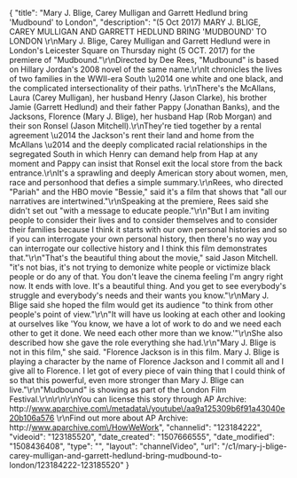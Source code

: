 {
    "title": "Mary J. Blige, Carey Mulligan and Garrett Hedlund bring 'Mudbound' to London",
    "description": "(5 Oct 2017) MARY J. BLIGE, CAREY MULLIGAN AND GARRETT HEDLUND BRING 'MUDBOUND' TO LONDON \r\nMary J. Blige, Carey Mulligan and Garrett Hedlund were in London's Leicester Square on Thursday night (5 OCT. 2017) for the premiere of \"Mudbound.\"\r\nDirected by Dee Rees, \"Mudbound\" is based on Hillary Jordan's 2008 novel of the same name.\r\nIt chronicles the lives of two families in the WWII-era South \u2014 one white and one black, and the complicated intersectionality of their paths. \r\nThere's the McAllans, Laura (Carey Mulligan), her husband Henry (Jason Clarke), his brother Jamie (Garrett Hedlund) and their father Pappy (Jonathan Banks), and the Jacksons, Florence (Mary J. Blige), her husband Hap (Rob Morgan) and their son Ronsel (Jason Mitchell).\r\nThey're tied together by a rental agreement \u2014 the Jackson's rent their land and home from the McAllans \u2014 and the deeply complicated racial relationships in the segregated South in which Henry can demand help from Hap at any moment and Pappy can insist that Ronsel exit the local store from the back entrance.\r\nIt's a sprawling and deeply American story about women, men, race and personhood that defies a simple summary.\r\nRees, who directed \"Pariah\" and the HBO movie \"Bessie,\" said it's a film that shows that \"all our narratives are intertwined.\"\r\nSpeaking at the premiere, Rees said she didn't set out \"with a message to educate people.\"\r\n\"But I am inviting people to consider their lives and to consider themselves and to consider their families because I think it starts with our own personal histories and so if you can interrogate your own personal history, then there's no way you can interrogate our collective history and I think this film demonstrates that.\"\r\n\"That's the beautiful thing about the movie,\" said Jason Mitchell. \"it's not bias, it's not trying to demonize white people or victimize black people or do any of that. You don't leave the cinema feeling I'm angry right now. It ends with love. It's a beautiful thing. And you get to see everybody's struggle and everybody's needs and their wants you know.\"\r\nMary J. Blige said she hoped the film would get its audience \"to think from other people's point of view.\"\r\n\"It will have us looking at each other and looking at ourselves like 'You know, we have a lot of work to do and we need each other to get it done. We need each other more than we know.'\"\r\nShe also described how she gave the role everything she had.\r\n\"Mary J. Blige is not in this film,\" she said. \"Florence Jackson is in this film. Mary J. Blige is playing a character by the name of Florence Jackson and I commit all and I give all to Florence. I let got of every piece of vain thing that I could think of so that this powerful, even more stronger than Mary J. Blige can live.\"\r\n\"Mudbound\" is showing as part of the London Film Festival.\r\n\r\n\r\nYou can license this story through AP Archive: http:\/\/www.aparchive.com\/metadata\/youtube\/aa9a125309b6f91a43040e20b106a576 \r\nFind out more about AP Archive: http:\/\/www.aparchive.com\/HowWeWork",
    "channelid": "123184222",
    "videoid": "123185520",
    "date_created": "1507666555",
    "date_modified": "1508436408",
    "type": "",
    "layout": "channelVideo",
    "url": "\/c1\/mary-j-blige-carey-mulligan-and-garrett-hedlund-bring-mudbound-to-london\/123184222-123185520"
}